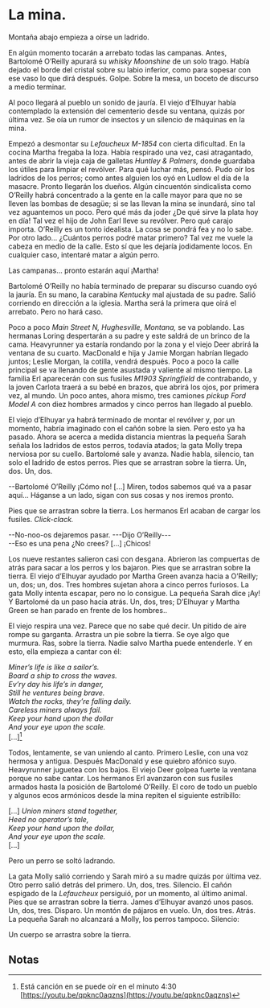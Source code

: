 # La mina.

Montaña abajo empieza a oírse un ladrido.

En algún momento tocarán a arrebato todas las campanas. Antes, Bartolomé O’Reilly apurará su *whisky Moonshine* de un solo trago. Había dejado el borde del cristal sobre su labio inferior, como para sopesar con ese vaso lo que dirá después. Golpe. Sobre la mesa, un boceto de discurso a medio terminar.

Al poco llegará al pueblo un sonido de jauría. El viejo d’Elhuyar había contemplado la extensión del cementerio desde su ventana, quizás por última vez. Se oía un rumor de insectos y un silencio de máquinas en la mina.

Empezó a desmontar su *Lefaucheux M-1854* con cierta dificultad. En la cocina Martha fregaba la loza. Había respirado una vez, casi atragantado, antes de abrir la vieja caja de galletas *Huntley & Palmers,* donde guardaba los útiles para limpiar el revólver. Para qué luchar más, pensó. Pudo oír los ladridos de los perros; como antes alguien los oyó en Ludlow el día de la masacre. Pronto llegarán los dueños. Algún cincuentón sindicalista como O’Reilly habrá concentrado a la gente en la calle mayor para que no se lleven las bombas de desagüe; si se las llevan la mina se inundará, sino tal vez aguantemos un poco. Pero qué más da joder ¿De qué sirve la plata hoy en día! Tal vez el hijo de John Earl lleve su revólver. Pero qué carajo importa. O’Reilly es un tonto idealista. La cosa se pondrá fea y no lo sabe. Por otro lado... ¿Cuántos perros podré matar primero? Tal vez me vuele la cabeza en medio de la calle. Esto sí que les dejaría jodidamente locos. En cualquier caso, intentaré matar a algún perro.

Las campanas... pronto estarán aquí ¡Martha!

Bartolomé O’Reilly no había terminado de preparar su discurso cuando oyó la jauría. En su mano, la carabina *Kentucky* mal ajustada de su padre. Salió corriendo en dirección a la iglesia. Martha será la primera que oirá el arrebato. Pero no hará caso.

Poco a poco *Main Street N, Hughesville, Montana,* se va poblando. Las hermanas Loring despertarán a su padre y este saldrá de un brinco de la cama. Heavyrunner ya estaría rondando por la zona y el viejo Deer abrirá la ventana de su cuarto. MacDonald e hija y Jamie Morgan habrían llegado juntos; Leslie Morgan, la cotilla, vendrá después. Poco a poco la calle principal se va llenando de gente asustada y valiente al mismo tiempo. La familia Erl aparecerán con sus fusiles *M1903 Springfield* de contrabando, y la joven Carlota traerá a su bebé en brazos, que abrirá los ojos, por primera vez, al mundo. Un poco antes, ahora mismo, tres camiones *pickup Ford Model A* con diez hombres armados y cinco perros han llegado al pueblo.

El viejo d’Elhuyar ya habrá terminado de montar el revólver y, por un momento, habría imaginado con el cañón sobre la sien. Pero esto ya ha pasado. Ahora se acerca a medida distancia mientras la pequeña Sarah señala los ladridos de estos perros, todavía atados; la gata Molly trepa nerviosa por su cuello. Bartolomé sale y avanza. Nadie habla, silencio, tan solo el ladrido de estos perros. Pies que se arrastran sobre la tierra. Un, dos. Un, dos.

--Bartolomé O’Reilly ¡Cómo no! [...] Miren, todos sabemos qué va a pasar aquí... Háganse a un lado, sigan con sus cosas y nos iremos pronto.

Pies que se arrastran sobre la tierra. Los hermanos Erl acaban de cargar los fusiles. *Click-clack.*

--No-noo-os dejaremos pasar. ---Dijo O’Reilly---  
--Eso es una pena ¿No crees? [...] ¡Chicos!

Los nueve restantes salieron casi con desgana. Abrieron las compuertas de atrás para sacar a los perros y los bajaron. Pies que se arrastran sobre la tierra. El viejo d’Elhuyar ayudado por Martha Green avanza hacia a O’Reilly; un, dos; un, dos. Tres hombres sujetan ahora a cinco perros furiosos. La gata Molly
intenta escapar, pero no lo consigue. La pequeña Sarah dice ¡Ay! Y Bartolomé da un paso hacia atrás. Un, dos, tres; D’Elhuyar y Martha Green se han parado en frente de los hombres..

El viejo respira una vez. Parece que no sabe qué decir. Un pitido de aire rompe su garganta. Arrastra un pie sobre la tierra. Se oye algo que murmura. Ras, sobre la tierra. Nadie salvo Martha puede entenderle. Y en esto, ella empieza a cantar con él:

*Miner’s life is like a sailor’s.  
Board a ship to cross the waves.  
Ev’ry day his life’s in danger,  
Still he ventures being brave.  
Watch the rocks, they’re falling daily.  
Careless miners always fail.  
Keep your hand upon the dollar  
And your eye upon the scale.*  
[...][^1]  

Todos, lentamente, se van uniendo al canto. Primero Leslie, con una voz hermosa y antigua. Después MacDonald y ese quiebro afónico suyo. Heavyrunner juguetea con los bajos. El viejo Deer golpea fuerte la ventana porque no sabe cantar.
Los hermanos Erl avanzaron con sus fusiles armados hasta la posición de Bartolomé O’Reilly. El coro de todo un pueblo y algunos ecos armónicos desde la mina repiten el siguiente estribillo:

[...]
*Union miners stand together,  
Heed no operator’s tale,  
Keep your hand upon the dollar,  
And your eye upon the scale.*  
[...]

Pero un perro se soltó ladrando.

La gata Molly salió corriendo y Sarah miró a su madre quizás por última vez. Otro perro salió detrás del primero. Un, dos, tres. Silencio. El cañón espigado de la *Lefaucheux* persiguió, por un momento, al último animal. Pies que se arrastran sobre la tierra. James d’Elhuyar avanzó unos pasos. Un, dos, tres.
Disparo. Un montón de pájaros en vuelo. Un, dos tres. Atrás. La pequeña Sarah no alcanzará a Molly, los perros tampoco. Silencio:

Un cuerpo se arrastra sobre la tierra.

Notas
----

[^1]:Está canción en se puede oír en el minuto 4:30 [https://youtu.be/qpknc0aqzns](https://youtu.be/qpknc0aqzns)
